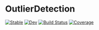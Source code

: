 # OutlierDetection

[![Stable](https://img.shields.io/badge/docs-stable-blue.svg)](https://davnn.github.io/OutlierDetection.jl/stable)
[![Dev](https://img.shields.io/badge/docs-dev-blue.svg)](https://davnn.github.io/OutlierDetection.jl/dev)
[![Build Status](https://github.com/davnn/OutlierDetection.jl/workflows/CI/badge.svg)](https://github.com/davnn/OutlierDetection.jl/actions)
[![Coverage](https://codecov.io/gh/davnn/OutlierDetection.jl/branch/master/graph/badge.svg)](https://codecov.io/gh/davnn/OutlierDetection.jl)
